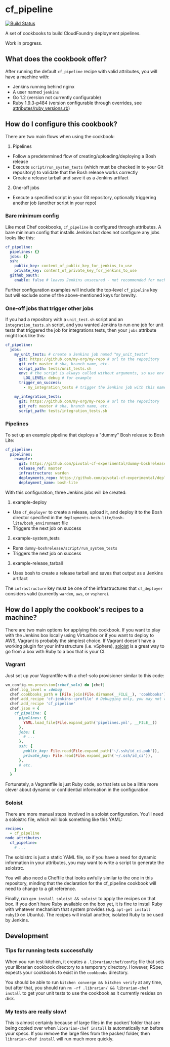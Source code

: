 # cf_pipeline

[![Build Status](https://travis-ci.org/pivotal-cf-experimental/cf_pipeline.png?branch=master)](https://travis-ci.org/pivotal-cf-experimental/cf_pipeline)

A set of cookbooks to build CloudFoundry deployment pipelines.

Work in progress.

## What does the cookbook offer?

After running the default `cf_pipeline` recipe with valid attributes, you will have a machine with:

* Jenkins running behind nginx
* A user named `jenkins`
* Go 1.2 (version not currently configurable)
* Ruby 1.9.3-p484 (version configurable through overrides, see [attributes/ruby_versions.rb](attributes/ruby_versions.rb))

## How do I configure this cookbook?

There are two main flows when using the cookbook:

1. Pipelines
  * Follow a predetermined flow of creating/uploading/deploying a Bosh release
  * Execute `script/run_system_tests` (which must be checked in to your Git repository) to validate that the Bosh release works correctly
  * Create a release tarball and save it as a Jenkins artifact
2. One-off jobs
  * Execute a specified script in your Git repository, optionally triggering another job (another script in your repo)

### Bare minimum config

Like most Chef cookbooks, `cf_pipeline` is configured through attributes.
A bare minimum config that installs Jenkins but does not configure any jobs looks like this:

```yaml
cf_pipeline:
  pipelines: {}
  jobs: {}
  ssh:
    public_key: content_of_public_key_for_jenkins_to_use
    private_key: content_of_private_key_for_jenkins_to_use
  github_oauth:
    enable: false # leaves Jenkins unsecured - not recommended for machines on publicly accessible networks
```

Further configuration examples will include the top-level `cf_pipeline` key but will exclude some of the above-mentioned keys for brevity.

### One-off jobs that trigger other jobs

If you had a repository with a `unit_test.sh` script and an `integration_tests.sh` script, and you wanted Jenkins to run one job for unit tests that triggered the job for integrations tests, then your `jobs` attribute might look like this:

```yaml
cf_pipeline:
  jobs:
    my_unit_tests: # create a Jenkins job named "my_unit_tests"
      git: https://github.com/my-org/my-repo # url to the repository
      git_ref: master # sha, branch name, etc.
      script_path: tests/unit_tests.sh
      env: # the script is always called without arguments, so use env to set environment variables that the script can consume
        LOG_LEVEL: debug # for example
      trigger_on_success:
        - my_integration_tests # trigger the Jenkins job with this name

    my_integration_tests:
      git: https://github.com/my-org/my-repo # url to the repository
      git_ref: master # sha, branch name, etc.
      script_path: tests/integration_tests.sh
```

### Pipelines

To set up an example pipeline that deploys a "dummy" Bosh release to Bosh Lite:

```yaml
cf_pipeline:
  pipelines:
    example:
      git: https://github.com/pivotal-cf-experimental/dummy-boshrelease.git
      release_ref: master
      infrastructure: warden
      deployments_repo: https://github.com/pivotal-cf-experimental/deployments-bosh-lite.git
      deployment_name: bosh-lite
```

With this configuration, three Jenkins jobs will be created:

1. example-deploy
  * Use `cf_deployer` to create a release, upload it, and deploy it to the Bosh director specified in the `deployments-bosh-lite/bosh-lite/bosh_environment` file
  * Triggers the next job on success
2. example-system_tests
  * Runs `dummy-boshrelease/script/run_system_tests`
  * Triggers the next job on success
3. example-release_tarball
  * Uses bosh to create a release tarball and saves that output as a Jenkins artifact

The `infrastructure` key must be one of the infrastructures that `cf_deployer` considers valid (currently `warden`, `aws`, or `vsphere`).

## How do I apply the cookbook's recipes to a machine?

There are two main options for applying this cookbook.
If you want to play with the Jenkins box locally using Virtualbox or if you want to deploy to AWS, Vagrant is probably the simplest choice.
If Vagrant doesn't have a working plugin for your infrastructure (i.e. vSphere), [soloist](https://github.com/mkocher/soloist) is a great way to go from a box with Ruby to a box that is your CI.

### Vagrant

Just set up your Vagrantfile with a chef-solo provisioner similar to this code:

```ruby
vm_config.vm.provision(:chef_solo) do |chef|
  chef.log_level = :debug
  chef.cookbooks_path = [File.join(File.dirname(__FILE__), 'cookbooks')] # Assumes librarian-chef
  chef.add_recipe 'cf-jenkins::profile' # Debugging only, you may not want profiling
  chef.add_recipe 'cf_pipeline'
  chef.json = {
    cf_pipeline: {
      pipelines: {
        YAML.load_file(File.expand_path('pipelines.yml', __FILE__))
      },
      jobs: {
        # ...
      },
      ssh: {
        public_key: File.read(File.expand_path('~/.ssh/id_ci.pub')),
        private_key: File.read(File.expand_path('~/.ssh/id_ci')),
      },
      # etc.
    }
  }
```

Fortunately, a Vagrantfile is just Ruby code, so that lets us be a little more clever about dynamic or confidential information in the configuration.

### Soloist

There are more manual steps involved in a soloist configuration.
You'll need a soloistrc file, which will look something like this YAML:

```yaml
recipes:
  - cf_pipeline
node_attributes:
  cf_pipeline:
    # ...
```

The soloistrc is just a static YAML file, so if you have a need for dynamic information in your attributes, you may want to write a script to generate the soloistrc.

You will also need a Cheffile that looks awfully similar to the one in this repository, minding that the declaration for the cf_pipeline cookbook will need to change to a git reference.

Finally, run `gem install soloist && soloist` to apply the recipes on that box.
If you don't have Ruby available on the box yet, it is fine to install Ruby with whatever mechanism that system provides (e.g. `apt-get install ruby19` on Ubuntu).
The recipes will install another, isolated Ruby to be used by Jenkins.

## Development

### Tips for running tests successfully

When you run test-kitchen, it creates a `.librarian/chef/config` file that sets your librarian cookbook directory to a temporary directory.
However, RSpec expects your cookbooks to exist in the `cookbooks` directory.

You should be able to run `kitchen converge && kitchen verify` at any time, but after that, you should run `rm -rf .librarian/ && librarian-chef install` to get your unit tests to use the cookbook as it currently resides on disk.

### My tests are really slow!

This is almost certainly because of large files in the packer/ folder that are being copied over when `librarian-chef install` is automatically run before your specs.
If you remove the large files from the packer/ folder, then `librarian-chef install` will run much more quickly.
